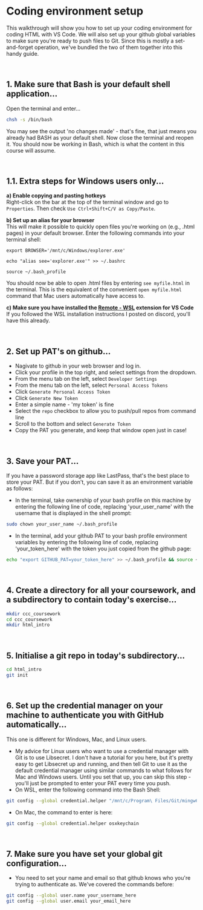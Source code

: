 # Coding environment setup
  This walkthrough will show you how to set up your coding environment for coding HTML with VS Code. We will also set up your github global variables to make sure you're ready to push files to Git. Since this is mostly a set-and-forget operation, we've bundled the two of them together into this handy guide.

<br>

## 1. Make sure that Bash is your default shell application...
  Open the terminal and enter...
  ```Bash
  chsh -s /bin/bash
  ```
  You may see the output 'no changes made' - that's fine, that just means you already had BASH as your default shell. Now close the terminal and reopen it. You should now be working in Bash, which is what the content in this course will assume.

<br>

## 1.1. Extra steps for Windows users only...
  **a) Enable copying and pasting hotkeys**
  <br>
  Right-click on the bar at the top of the terminal window and go to ```Properties```. Then check ```Use Ctrl+Shift+C/V as Copy/Paste```.

  **b) Set up an alias for your browser** 
  <br>
  This will make it possible to quickly open files you're working on (e.g., .html pages) in your default browser. Enter the following commands into your terminal shell:
  ```
  export BROWSER='/mnt/c/Windows/explorer.exe'
  ```
  ```
  echo "alias see='explorer.exe'" >> ~/.bashrc
  ```
  ```
  source ~/.bash_profile
  ``` 
  You should now be able to open .html files by entering ```see myfile.html``` in the terminal. This is the equivalent of the convenient ```open myfile.html``` command that Mac users automatically have access to.

  **c) Make sure you have installed the [Remote - WSL](https://marketplace.visualstudio.com/items?itemName=ms-vscode-remote.remote-wsl) extension for VS Code**
  <br>
  If you followed the WSL installation instructions I posted on discord, you'll have this already.

<br>


## 2. Set up PAT's on github...
  * Nagivate to github in your web browser and log in.
  * Click your profile in the top right, and select settings from the dropdown.
  * From the menu tab on the left, select ```Developer Settings```
  * From the menu tab on the left, select ```Personal Access Tokens```
  * Click ```Generate Personal Access Token```
  * Click ```Generate New Token```
  * Enter a simple name - 'my token' is fine
  * Select the ```repo``` checkbox to allow you to push/pull repos from command line
  * Scroll to the bottom and select ```Generate Token```
  * Copy the PAT you generate, and keep that window open just in case! 

<br>

## 3. Save your PAT...
  If you have a password storage app like LastPass, that's the best place to store your PAT. But if you don't, you can save it as an environment variable as follows:
  * In the terminal, take ownership of your bash profile on this machine by entering the following line of code, replacing 'your_user_name' with the username that is displayed in the shell prompt:
  
  ```Bash
  sudo chown your_user_name ~/.bash_profile
  ```

  * In the terminal, add your github PAT to your bash profile environment variables by entering the following line of code, replacing 'your_token_here' with the token you just copied from the github page:
  
  ```Bash
  echo "export GITHUB_PAT=your_token_here" >> ~/.bash_profile && source ~/.bash_profile

  ```

<br>

## 4. Create a directory for all your coursework, and a subdirectory to contain today's exercise...
  ```Bash
  mkdir ccc_coursework
  cd ccc_coursework
  mkdir html_intro
  ```

<br>

## 5. Initialise a git repo in today's subdirectory...
  ```Bash
  cd html_intro
  git init
  ```

<br>

## 6. Set up the credential manager on your machine to authenticate you with GitHub automatically... 
  This one is different for Windows, Mac, and Linux users. 
  
  * My advice for Linux users who want to use a credential manager with Git is to use Libsecret. I don't have a tutorial for you here, but it's pretty easy to get Libsecret up and running, and then tell Git to use it as the default credential manager using similar commands to what follows for Mac and Windows users. Until you set that up, you can skip this step - you'll just be prompted to enter your PAT every time you push.
  * On WSL, enter the following command into the Bash Shell:
  ```Bash 
  git config --global credential.helper "/mnt/c/Program\ Files/Git/mingw64/libexec/git-core/git-credential-manager.exe"
  ```
  * On Mac, the command to enter is here:
  ```Bash
  git config --global credential.helper osxkeychain
  ```

<br>

## 7. Make sure you have set your global git configuration...
  * You need to set your name and email so that github knows who you're trying to authenticate as.  We've covered the commands before:
  ```Bash
  git config --global user.name your_username_here
  git config --global user.email your_email_here
  ```


  

